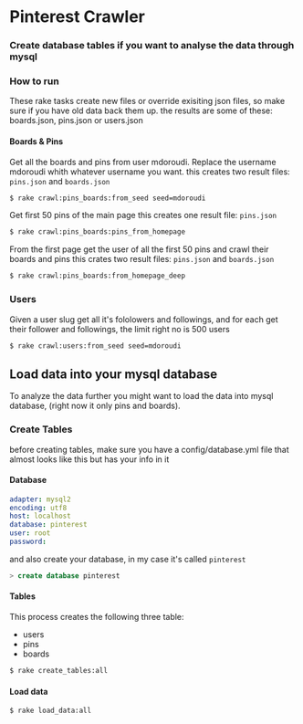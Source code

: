 Pinterest Crawler
=================
### Create database tables if you want to analyse the data through mysql

### How to run
These rake tasks create new files or override exisiting json files, so make sure if you have old data back them up.
the results are some of these: boards.json, pins.json or users.json

#### Boards & Pins

Get all the boards and pins from user mdoroudi. Replace the username mdoroudi whith whatever username you want.
this creates two result files: `pins.json` and `boards.json`
```sh
$ rake crawl:pins_boards:from_seed seed=mdoroudi
```

Get first 50 pins of the main page
this creates one result file: `pins.json`
```sh
$ rake crawl:pins_boards:pins_from_homepage 
```

From the first page get the user of all the first 50 pins and crawl their boards and pins
this crates two result files: `pins.json` and `boards.json`

```sh
$ rake crawl:pins_boards:from_homepage_deep
```

### Users
Given a user slug get all it's fololowers and followings, and for each get their follower and followings, the limit right no is 500 users

```sh
$ rake crawl:users:from_seed seed=mdoroudi
```

## Load data into your mysql database
To analyze the data further you might want to load the data into mysql database, (right now it only pins and boards).

### Create Tables
before creating tables, make sure you have a config/database.yml file that almost looks like this but has your info in it

#### Database

```yml
adapter: mysql2
encoding: utf8
host: localhost
database: pinterest
user: root
password: 
```

and also create your database, in my case it's called `pinterest`

```sql
> create database pinterest
```

#### Tables
This process creates the following three table: 
* users
* pins
* boards

```sh
$ rake create_tables:all
```

#### Load data

```sh
$ rake load_data:all 
```

